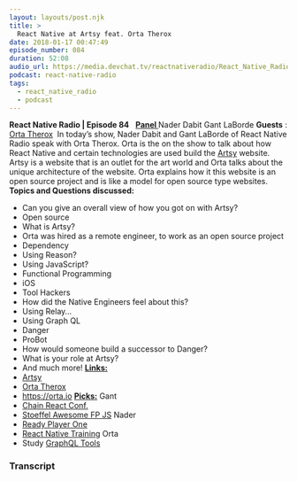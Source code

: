 ```yaml
---
layout: layouts/post.njk
title: >
  React Native at Artsy feat. Orta Therox
date: 2018-01-17 00:47:49
episode_number: 084
duration: 52:08
audio_url: https://media.devchat.tv/reactnativeradio/React_Native_Radio_Episode_84.mp3
podcast: react-native-radio
tags:
  - react_native_radio
  - podcast
---
```


**React Native Radio | Episode 84** &nbsp; **<u>Panel </u>** Nader Dabit Gant LaBorde **Guests** : [Orta Therox](https://github.com/orta)&nbsp; In today’s show, Nader Dabit and Gant LaBorde of React Native Radio speak with Orta Therox. Orta is the on the show to talk about how React Native and certain technologies are used build the [Artsy](https://www.artsy.net/contact) website. Artsy is a website that is an outlet for the art world and Orta talks about the unique architecture of the website. Orta explains how it this website is an open source project and is like a model for open source type websites. &nbsp; **Topics and Questions discussed:**

- Can you give an overall view of how you got on with Artsy?
- Open source
- What is Artsy?
- Orta was hired as a remote engineer, to work as an open source project
- Dependency
- Using Reason?
- Using JavaScript?
- Functional Programming
- iOS
- Tool Hackers
- How did the Native Engineers feel about this?
- Using Relay…
- Using Graph QL
- Danger
- ProBot
- How would someone build a successor to Danger?
- What is your role at Artsy?
- And much more!
  **<u>Links: </u>**
- [Artsy](https://www.artsy.net)
- [Orta Therox](https://github.com/orta)
- https://orta.io
  **<u>Picks:</u>** Gant
- [Chain React Conf.](https://infinite.red/ChainReactConf)
- [Stoeffel Awesome FP JS](https://github.com/stoeffel/awesome-fp-js)
  Nader
- [Ready Player One](https://www.audible.com/t2/title?cvo_campaign=936444919&gclid=Cj0KCQiAyNjRBRCpARIsAPDBnn10xcE2cZiBMsSWABvZfeVfg-uubqZkBpiiJ-XmB7aipDzDOe7ByGIaAkx8EALw_wcB&Matchtype=e&asin=B005FRGT44&cvosrc=ppc.google.ready+player+one&cvo_crid=226054505162&source_code=GO1GBSH09091690EP)
- [React Native Training](https://reactnative.training)
  Orta
- Study [GraphQL Tools](https://www.npmjs.com/package/graphql-tools)

### Transcript
